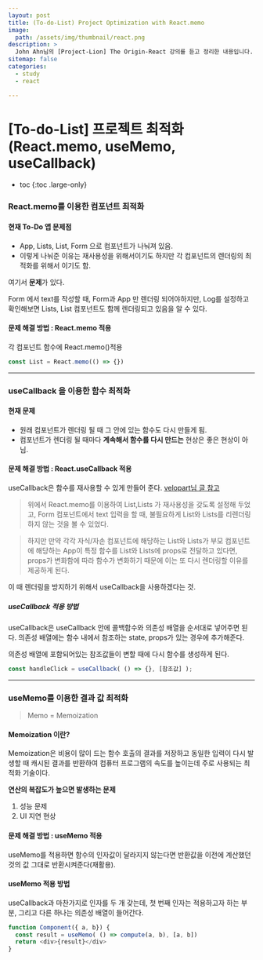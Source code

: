 ```yaml
---
layout: post
title: (To-do-List) Project Optimization with React.memo
image:
  path: /assets/img/thumbnail/react.png
description: >
  John Ahn님의 [Project-Lion] The Origin-React 강의를 듣고 정리한 내용입니다.
sitemap: false
categories:
  - study
  - react

---
```

# [To-do-List] 프로젝트 최적화 (React.memo, useMemo, useCallback)

* toc
{:toc .large-only}

### React.memo를 이용한 컴포넌트 최적화

#### 현재 To-Do 앱 문제점
* App, Lists, List, Form 으로 컴포넌트가 나눠져 있음.
* 이렇게 나눠준 이유는 재사용성을 위해서이기도 하지만 각 컴포넌트의 렌더링의 최적화를 위해서 이기도 함.

여기서 **문제**가 있다.

Form 에서 text를 작성할 때, Form과 App 만 렌더링 되어야하지만, Log를 설정하고 확인해보면 Lists, List 컴포넌트도 함께 렌더링되고 있음을 알 수 있다.

#### 문제 해결 방법 : React.memo 적용
각 컴포넌트 함수에 React.memo()적용

```javascript
const List = React.memo(() => {})
```

---

### useCallback 을 이용한 함수 최적화

#### 현재 문제
* 원래 컴포넌트가 렌더링 될 때 그 안에 있는 함수도 다시 만들게 됨.
* 컴포넌트가 렌더링 될 때마다 **계속해서 함수를 다시 만드는** 현상은 좋은 현상이 아님.

#### 문제 해결 방법 : React.useCallback 적용
useCallback은 함수를 재사용할 수 있게 만들어 준다.
[velopart님 글 참고](https://react.vlpt.us/basic/18-useCallback.html)

>위에서 React.memo를 이용하여 List,Lists 가 재사용성을 갖도록 설정해 두었고, Form 컴포넌트에서 text 입력을 할 때, 불필요하게 List와 Lists를 리렌더링 하지 않는 것을 볼 수 있었다.

>하지만 만약 각각 자식/자손 컴포넌트에 해당하는 List와 Lists가 부모 컴포넌트에 해당하는 App이 특정 함수를 List와 Lists에 props로 전달하고 있다면, props가 변화함에 따라 함수가 변화하기 때문에 이는 또 다시 렌더링할 이유를 제공하게 된다.

이 때 렌더링을 방지하기 위해서 useCallback을 사용하겠다는 것.


##### useCallback 적용 방법
useCallback은 useCallback 안에 콜백함수와 의존성 배열을 순서대로 넣어주면 된다.
의존성 배열에는 함수 내에서 참조하는 state, props가 있는 경우에 추가해준다.

의존성 배열에 포함되어있는 참조값들이 변할 때에 다시 함수를 생성하게 된다.
```javascript
const handleClick = useCallback( () => {}, [참조값] );
```
---

### useMemo를 이용한 결과 값 최적화

> Memo = Memoization

#### Memoization 이란?
Memoization은 비용이 많이 드는 함수 호출의 결과를 저장하고 동일한 입력이 다시 발생할 때 캐시된 결과를 반환하여 컴퓨터 프로그램의 속도를 높이는데 주로 사용되는 최적화 기술이다.

**연산의 복잡도가 높으면 발생하는 문제**
1. 성능 문제
2. UI 지연 현상

#### 문제 해결 방법 : useMemo 적용
useMemo를 적용하면 함수의 인자값이 달라지지 않는다면 반환값을 이전에 계산했던 것의 값 그대로 반환시켜준다(재활용).

#### useMemo 적용 방법
useCallback과 마찬가지로 인자를 두 개 갖는데, 첫 번째 인자는 적용하고자 하는 부분, 그리고 다른 하나는 의존성 배열이 들어간다.
```javascript
function Component({ a, b}) {
  const result = useMemo( () => compute(a, b), [a, b])
  return <div>{result}</div>
}
```
